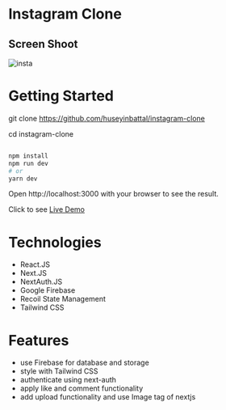 # Instagram Clone

## Screen Shoot

![insta](https://user-images.githubusercontent.com/95706081/217327995-5350080d-8812-4942-b3dd-ff5525958299.jpg)

# Getting Started

git clone https://github.com/huseyinbattal/instagram-clone

cd instagram-clone

```bash

npm install
npm run dev
# or
yarn dev
```

Open http://localhost:3000 with your browser to see the result.

Click to see [Live Demo](https://instagram-clone-beryl-three.vercel.app/)



# Technologies
- React.JS
- Next.JS
- NextAuth.JS
- Google Firebase
- Recoil State Management
- Tailwind CSS

# Features
- use Firebase for database and storage
- style with Tailwind CSS
- authenticate using next-auth
- apply like and comment functionality
- add upload functionality and use Image tag of nextjs
